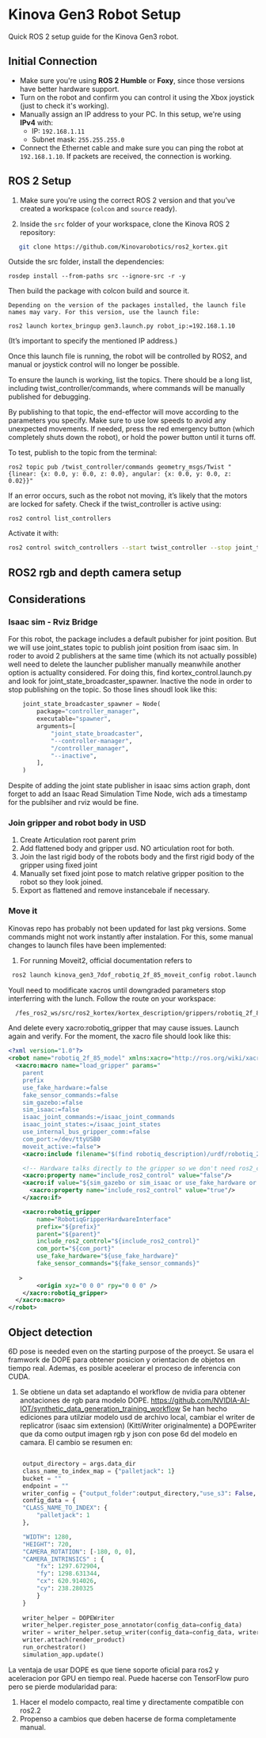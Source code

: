 # Kinova Gen3 Robot Setup

Quick ROS 2 setup guide for the Kinova Gen3 robot.

##  Initial Connection

- Make sure you're using **ROS 2 Humble** or **Foxy**, since those versions have better hardware support.  
- Turn on the robot and confirm you can control it using the Xbox joystick (just to check it's working).  
- Manually assign an IP address to your PC. In this setup, we're using **IPv4** with:  
  - IP: `192.168.1.11`  
  - Subnet mask: `255.255.255.0`  
- Connect the Ethernet cable and make sure you can ping the robot at `192.168.1.10`. If packets are received, the connection is working.

##  ROS 2 Setup

1. Make sure you're using the correct ROS 2 version and that you’ve created a workspace (`colcon` and `source` ready).

2. Inside the `src` folder of your workspace, clone the Kinova ROS 2 repository:

```bash
   git clone https://github.com/Kinovarobotics/ros2_kortex.git
```


  Outside the src folder, install the dependencies:

    rosdep install --from-paths src --ignore-src -r -y

Then build the package with colcon build and source it.

    Depending on the version of the packages installed, the launch file names may vary. For this version, use the launch file:

    ros2 launch kortex_bringup gen3.launch.py robot_ip:=192.168.1.10

(It’s important to specify the mentioned IP address.)

  Once this launch file is running, the robot will be controlled by ROS2, and manual or joystick control will no longer be possible.

  To ensure the launch is working, list the topics. There should be a long list, including twist_controller/commands, where commands will be manually published for debugging.

   By publishing to that topic, the end-effector will move according to the parameters you specify. Make sure to use low speeds to avoid any unexpected movements. If needed, press the red emergency button (which completely shuts down the robot), or hold the power button until it turns off.

  To test, publish to the topic from the terminal:

    ros2 topic pub /twist_controller/commands geometry_msgs/Twist "{linear: {x: 0.0, y: 0.0, z: 0.0}, angular: {x: 0.0, y: 0.0, z: 0.02}}"

  If an error occurs, such as the robot not moving, it’s likely that the motors are locked for safety. Check if the twist_controller is active using:

    ros2 control list_controllers

  Activate it with:
  ```bash
  ros2 control switch_controllers --start twist_controller --stop joint_trajectory_controller --strict --controller-manager /controller_manager
```
##  ROS2 rgb and depth camera setup 


##  Considerations
### Isaac sim - Rviz Bridge
For this robot, the package includes a default pubisher for joint position. But we will use joint_states topic to publish joint position from isaac sim. In roder to avoid 2 publishers at the same time (which its not actually possible) well need to delete the launcher publisher manually meanwhile another 
option is actuallty considered. For doing this, find kortex_control.launch.py and look for joint_state_broadcaster_spawner. Inactive the node in order to stop publishing on the topic. So those lines shoudl look like this:
```python
    joint_state_broadcaster_spawner = Node(
        package="controller_manager",
        executable="spawner",
        arguments=[
            "joint_state_broadcaster",
            "--controller-manager",
            "/controller_manager",
            "--inactive",
        ],
    )
```
Despite of adding the joint state publisher in isaac sims action graph, dont forget to add an Isaac Read Simulation Time Node, wich ads a timestamp for the publsiher and rviz would be fine.

### Join gripper and robot body in USD
1. Create Articulation root parent prim
2. Add flattened body and gripper usd. NO articulation root for both.
3. Join the last rigid body of the robots body and the first rigid body of the gripper using fixed joint
4. Manually set fixed joint pose to match relative gripper position to the robot so they look joined.
5. Export as flattened and remove instancebale if necessary.
    
### Move it 
Kinovas repo has probably not been updated for last pkg versions. Some commands might not work instantly after instalation. For this, some manual changes to launch files have been implemented:
1. For running Moveit2, official documentation refers to
```bash
 ros2 launch kinova_gen3_7dof_robotiq_2f_85_moveit_config robot.launch.py   robot_ip:=192.168.1.10   use_fake_hardware:=true   fake_sensor_commands:=true
```
Youll need to modificate xacros until downgraded parameters stop interferring with the lunch. 
Follow the route on your workspace:

```bash
  /fes_ros2_ws/src/ros2_kortex/kortex_description/grippers/robotiq_2f_85/urdf/robotiq_2f_85_macro.xacro

```
And delete every xacro:robotiq_gripper that may cause issues. Launch again and verify. For the moment, the xacro file should look like this:


```xml
<?xml version="1.0"?>
<robot name="robotiq_2f_85_model" xmlns:xacro="http://ros.org/wiki/xacro">
  <xacro:macro name="load_gripper" params="
    parent
    prefix
    use_fake_hardware:=false
    fake_sensor_commands:=false
    sim_gazebo:=false
    sim_isaac:=false
    isaac_joint_commands:=/isaac_joint_commands
    isaac_joint_states:=/isaac_joint_states
    use_internal_bus_gripper_comm:=false
    com_port:=/dev/ttyUSB0
    moveit_active:=false">
    <xacro:include filename="$(find robotiq_description)/urdf/robotiq_2f_85_macro.urdf.xacro" />

    <!-- Hardware talks directly to the gripper so we don't need ros2_control unless we are simulating -->
    <xacro:property name="include_ros2_control" value="false"/>
    <xacro:if value="${sim_gazebo or sim_isaac or use_fake_hardware or not use_internal_bus_gripper_comm}">
      <xacro:property name="include_ros2_control" value="true"/>
    </xacro:if>

    <xacro:robotiq_gripper
        name="RobotiqGripperHardwareInterface"
        prefix="${prefix}"
        parent="${parent}"
        include_ros2_control="${include_ros2_control}"
        com_port="${com_port}"
        use_fake_hardware="${use_fake_hardware}"
        fake_sensor_commands="${fake_sensor_commands}"
  
   >
        <origin xyz="0 0 0" rpy="0 0 0" />
    </xacro:robotiq_gripper>
  </xacro:macro>
</robot>

```

##  Object detection 
6D pose is needed even on the starting purpose of the proeyct. Se usara el framwork de DOPE para obtener posicion y orientacion de objetos en tiempo real. Ademas, es posible aceelerar el proceso de inferencia con CUDA. 
1. Se obtiene un data set adaptando el workflow de nvidia para obtener anotaciones de rgb para modelo DOPE. https://github.com/NVIDIA-AI-IOT/synthetic_data_generation_training_workflow
Se han hecho ediciones para utilziar modelo usd de archivo local, cambiar el writer de replicatror (isaac sim extension) (KittiWriter originalmente) a DOPEwriter que da como output imagen rgb y json con pose 6d del modelo en camara. El cambio se resumen en:
```python

    output_directory = args.data_dir
    class_name_to_index_map = {"palletjack": 1}
    bucket = ""
    endpoint = ""
    writer_config = {"output_folder":output_directory,"use_s3": False, "bucket_name": bucket,"endpoint_url": endpoint}
    config_data = {
    "CLASS_NAME_TO_INDEX": {
        "palletjack": 1
    },

    "WIDTH": 1280,
    "HEIGHT": 720,
    "CAMERA_ROTATION": [-180, 0, 0], 
    "CAMERA_INTRINSICS" : {
        "fx": 1297.672904,
        "fy": 1298.631344,
        "cx": 620.914026,
        "cy": 238.280325
        }
    }
    
    writer_helper = DOPEWriter
    writer_helper.register_pose_annotator(config_data=config_data)
    writer = writer_helper.setup_writer(config_data=config_data, writer_config=writer_config)
    writer.attach(render_product)
    run_orchestrator()
    simulation_app.update()
```

La ventaja de usar DOPE es que tiene soporte oficial para ros2 y aceleracion por GPU en tiempo real. Puede hacerse con TensorFlow puro pero se pierde modularidad para:
1. Hacer el modelo compacto, real time y directamente compatible con ros2.2
2. Propenso a cambios que deben hacerse de forma completamente manual. 

